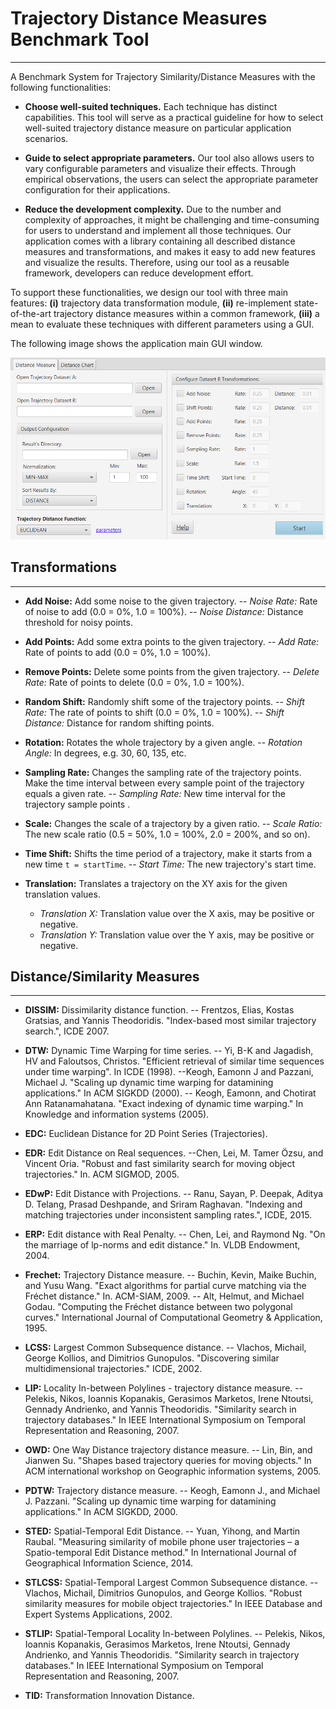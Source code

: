 # Trajectory Distance Measures Benchmark Tool
----------
A Benchmark System for Trajectory Similarity/Distance Measures with the following functionalities:

-	**Choose well-suited techniques.** Each technique has
distinct capabilities. This tool will serve as a practical
guideline for how to select well-suited trajectory distance
measure on particular application scenarios.

- **Guide to select appropriate parameters.** Our tool also allows users to vary configurable parameters and visualize their effects. Through empirical observations, the users can select the appropriate parameter configuration for their applications.

- **Reduce the development complexity.** Due to the number and complexity of approaches, it might be challenging and time-consuming for users to understand and implement all those techniques. Our application comes with a library containing all described distance measures and transformations, and makes it easy to add new features and visualize the results. Therefore, using our tool as a reusable framework, developers can reduce development effort.

To support these functionalities, we design our tool with
three main features: **(i)** trajectory data transformation module, **(ii)** re-implement state-of-the-art trajectory distance measures within a common framework, **(iii)** a mean to evaluate these techniques with different parameters using a GUI. 

The following image shows the application main GUI window. 

![img](https://github.com/douglasapeixoto/trajectory-distance-benchmark/blob/master/app-window.png)


## Transformations
----------

- **Add Noise:**  Add some noise to the given trajectory.
				-- *Noise Rate:* Rate of noise to add (0.0 = 0%, 1.0 = 100%).
				--	*Noise Distance:* Distance threshold for noisy points.

- **Add Points:** Add some extra points to the given trajectory.
		-- *Add Rate:* Rate of points to add (0.0 = 0%, 1.0 = 100%).

- **Remove Points:** Delete some points from the given trajectory.
		-- *Delete Rate:* Rate of points to delete (0.0 = 0%, 1.0 = 100%).

- **Random Shift:** Randomly shift some of the trajectory points.
     -- *Shift Rate:* The rate of points to shift (0.0 = 0%, 1.0 = 100%).
     -- *Shift Distance:* Distance for random shifting points.

- **Rotation:** Rotates the whole trajectory by a given angle.
		-- *Rotation Angle:* In degrees, e.g. 30, 60, 135, etc.

- **Sampling Rate:**  Changes the sampling rate of the trajectory points. Make the time interval between every sample point of the trajectory equals a given rate.
		-- *Sampling Rate:* New time interval for the trajectory sample points .
		
- **Scale:** Changes the scale of a trajectory by a given ratio.
		-- *Scale Ratio:* The new scale ratio (0.5 = 50%, 1.0 = 100%, 2.0 = 200%, and so on).

- **Time Shift:** Shifts the time period of a trajectory,  make it starts from a new time ``t = startTime``.
		-- *Start Time:* The new trajectory's start time.
		
- **Translation:**  Translates a trajectory on the XY axis for the given translation values.
	- *Translation X:* Translation value over the X axis, may be positive or negative.
	- *Translation Y:* Translation value over the Y axis,  may be positive or negative.



## Distance/Similarity Measures
----------

- **DISSIM:** Dissimilarity distance function.
	-- Frentzos, Elias, Kostas Gratsias, and Yannis Theodoridis.  "Index-based most similar trajectory search.", ICDE 2007.

- **DTW:** Dynamic Time Warping for time series.
	-- Yi, B-K and Jagadish, HV and Faloutsos, Christos. "Efficient retrieval of similar time sequences under time warping". In ICDE (1998).
	--Keogh, Eamonn J and Pazzani, Michael J. "Scaling up dynamic time warping for datamining applications." In ACM SIGKDD (2000).
	-- Keogh, Eamonn, and Chotirat Ann Ratanamahatana. "Exact indexing of dynamic time warping." In Knowledge and information systems (2005).

- **EDC:** Euclidean Distance for 2D Point Series (Trajectories).

- **EDR:** Edit Distance on Real sequences.
	--Chen, Lei, M. Tamer Özsu, and Vincent Oria. "Robust and fast similarity search for moving object trajectories." In. ACM SIGMOD, 2005. 

- **EDwP:** Edit Distance with Projections.
	-- Ranu, Sayan, P. Deepak, Aditya D. Telang, Prasad Deshpande, and Sriram Raghavan. "Indexing and matching trajectories under inconsistent sampling rates.", ICDE, 2015.

- **ERP:** Edit distance with Real Penalty.
	-- Chen, Lei, and Raymond Ng. "On the marriage of lp-norms and edit distance." In. VLDB Endowment, 2004.

- **Frechet:** Trajectory Distance measure.
	-- Buchin, Kevin, Maike Buchin, and Yusu Wang. "Exact algorithms for partial curve matching via the Fréchet distance." In. ACM-SIAM, 2009.
	-- Alt, Helmut, and Michael Godau. "Computing the Fréchet distance between two polygonal curves." International Journal of Computational Geometry & Application, 1995. 

- **LCSS:** Largest Common Subsequence distance.
	-- Vlachos, Michail, George Kollios, and Dimitrios Gunopulos. "Discovering similar multidimensional trajectories." ICDE, 2002. 

- **LIP:** Locality In-between Polylines - trajectory distance measure.
	-- Pelekis, Nikos, Ioannis Kopanakis, Gerasimos Marketos, Irene Ntoutsi, Gennady Andrienko, and Yannis Theodoridis. "Similarity search in trajectory databases." In IEEE International Symposium on Temporal Representation and Reasoning, 2007.

- **OWD:** One Way Distance trajectory distance measure.
	-- Lin, Bin, and Jianwen Su. "Shapes based trajectory queries for moving objects." In ACM international workshop on Geographic information systems, 2005. 

- **PDTW:** Trajectory distance measure.
	-- Keogh, Eamonn J., and Michael J. Pazzani. "Scaling up dynamic time warping for datamining applications." In ACM SIGKDD, 2000. 

- **STED:** Spatial-Temporal Edit Distance.
	-- Yuan, Yihong, and Martin Raubal. "Measuring similarity of mobile phone user trajectories – a Spatio-temporal Edit Distance method." In International Journal of Geographical Information Science, 2014. 

- **STLCSS:** Spatial-Temporal Largest Common Subsequence distance.
	-- Vlachos, Michail, Dimitrios Gunopulos, and George Kollios. "Robust similarity measures for mobile object trajectories." In IEEE Database and Expert Systems Applications, 2002.

- **STLIP:** Spatial-Temporal Locality In-between Polylines.
	-- Pelekis, Nikos, Ioannis Kopanakis, Gerasimos Marketos, Irene Ntoutsi, Gennady Andrienko, and Yannis Theodoridis. "Similarity search in trajectory databases." In IEEE International Symposium on Temporal Representation and Reasoning, 2007.

- **TID:** Transformation Innovation Distance.
